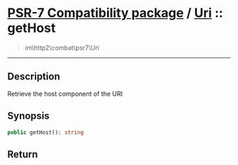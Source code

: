 # [PSR-7 Compatibility package](combat.md) / [Uri](combat-Uri.md) :: getHost
 > im\http2\combat\psr7\Uri
____

## Description
Retrieve the host component of the URI

## Synopsis
```php
public getHost(): string
```

## Return

